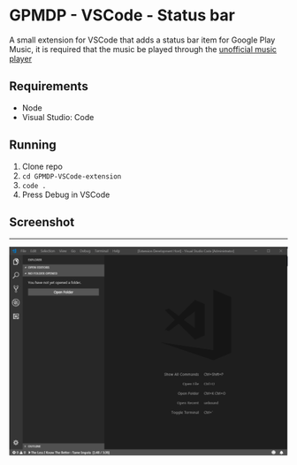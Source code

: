 # GPMDP - VSCode - Status bar
A small extension for VSCode that adds a status bar item for Google Play Music, it is required that the music be played through the [unofficial music player](https://github.com/leobeosab/GPMDP-VSCode-extension)

## Requirements
* Node
* Visual Studio: Code

## Running
1. Clone repo
2. ```cd GPMDP-VSCode-extension```
3. ```code .```
4. Press Debug in VSCode

## Screenshot
--------------
![screenshot](./demo_picture.png)
